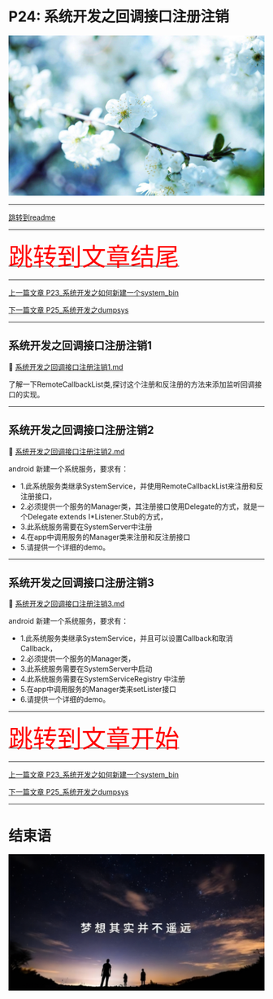 # P24: 系统开发之回调接口注册注销

<img src="../flower/flower_p24.png">

---

[跳转到readme](https://github.com/hfreeman2008/android_core_framework/blob/main/README-CN.md)

---

[<font face='黑体' color=#ff0000 size=40 >跳转到文章结尾</font>](#结束语)

---

[上一篇文章 P23_系统开发之如何新建一个system_bin](https://github.com/hfreeman2008/android_core_framework/blob/main/P23_%E7%B3%BB%E7%BB%9F%E5%BC%80%E5%8F%91%E4%B9%8B%E5%A6%82%E4%BD%95%E6%96%B0%E5%BB%BA%E4%B8%80%E4%B8%AAsystem_bin/%E7%B3%BB%E7%BB%9F%E5%BC%80%E5%8F%91%E4%B9%8B%E5%A6%82%E4%BD%95%E6%96%B0%E5%BB%BA%E4%B8%80%E4%B8%AAsystem_bin.md)



[下一篇文章 P25_系统开发之dumpsys](https://github.com/hfreeman2008/android_core_framework/blob/main/P25_%E7%B3%BB%E7%BB%9F%E5%BC%80%E5%8F%91%E4%B9%8Bdumpsys/%E7%B3%BB%E7%BB%9F%E5%BC%80%E5%8F%91%E4%B9%8Bdumpsys.md)


---



## 系统开发之回调接口注册注销1
🙏 [系统开发之回调接口注册注销1.md](./系统开发之回调接口注册注销1.md)

了解一下RemoteCallbackList类,探讨这个注册和反注册的方法来添加监听回调接口的实现。

---

## 系统开发之回调接口注册注销2
🙏 [系统开发之回调接口注册注销2.md](./系统开发之回调接口注册注销2.md)

android 新建一个系统服务，要求有：
- 1.此系统服务类继承SystemService，并使用RemoteCallbackList来注册和反注册接口，
- 2.必须提供一个服务的Manager类，其注册接口使用Delegate的方式，就是一个Delegate extends I*Listener.Stub的方式，
- 3.此系统服务需要在SystemServer中注册
- 4.在app中调用服务的Manager类来注册和反注册接口
- 5.请提供一个详细的demo。

---

## 系统开发之回调接口注册注销3
🙏 [系统开发之回调接口注册注销3.md](./系统开发之回调接口注册注销3.md)

android 新建一个系统服务，要求有：
- 1.此系统服务类继承SystemService，并且可以设置Callback和取消Callback，
- 2.必须提供一个服务的Manager类，
- 3.此系统服务需要在SystemServer中启动
- 4.此系统服务需要在SystemServiceRegistry 中注册
- 5.在app中调用服务的Manager类来setLister接口
- 6.请提供一个详细的demo。

---

[<font face='黑体' color=#ff0000 size=40 >跳转到文章开始</font>](#p24-系统开发之回调接口注册注销)


---

[上一篇文章 P23_系统开发之如何新建一个system_bin](https://github.com/hfreeman2008/android_core_framework/blob/main/P23_%E7%B3%BB%E7%BB%9F%E5%BC%80%E5%8F%91%E4%B9%8B%E5%A6%82%E4%BD%95%E6%96%B0%E5%BB%BA%E4%B8%80%E4%B8%AAsystem_bin/%E7%B3%BB%E7%BB%9F%E5%BC%80%E5%8F%91%E4%B9%8B%E5%A6%82%E4%BD%95%E6%96%B0%E5%BB%BA%E4%B8%80%E4%B8%AAsystem_bin.md)



[下一篇文章 P25_系统开发之dumpsys](https://github.com/hfreeman2008/android_core_framework/blob/main/P25_%E7%B3%BB%E7%BB%9F%E5%BC%80%E5%8F%91%E4%B9%8Bdumpsys/%E7%B3%BB%E7%BB%9F%E5%BC%80%E5%8F%91%E4%B9%8Bdumpsys.md)



---

# 结束语

<img src="../Images/end_001.png">
